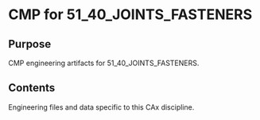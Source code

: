 # CMP for 51_40_JOINTS_FASTENERS

## Purpose
CMP engineering artifacts for 51_40_JOINTS_FASTENERS.

## Contents
Engineering files and data specific to this CAx discipline.
